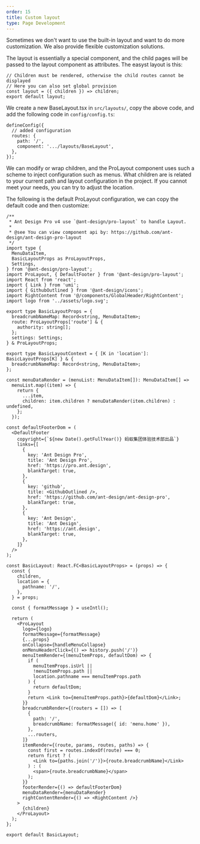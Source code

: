 ```yaml
---
order: 15
title: Custom layout
type: Page Development
---
```


Sometimes we don't want to use the built-in layout and want to do more customization. We also provide flexible customization solutions.

The layout is essentially a special component, and the child pages will be passed to the layout component as attributes. The easyst layout is this:

```tsx
// Children must be rendered, otherwise the child routes cannot be displayed
// Here you can also set global provision
const layout = ({ children }) => children;
export default layout;
```

We create a new BaseLayout.tsx in `src/layouts/`, copy the above code, and add the following code in `config/config.ts`:

```tsx
defineConfig({
  // added configuration
  routes: {
    path: '/',
    component: '.../layouts/BaseLayout',
  },
});
```

We can modify or wrap children, and the ProLayout component uses such a scheme to inject configuration such as menus. What children are is related to your current path and layout configuration in the project. If you cannot meet your needs, you can try to adjust the location.

The following is the default ProLayout configuration, we can copy the default code and then customize:

```tsx
/**
 * Ant Design Pro v4 use `@ant-design/pro-layout` to handle Layout.
 *
 * @see You can view component api by: https://github.com/ant-design/ant-design-pro-layout
 */
import type {
  MenuDataItem,
  BasicLayoutProps as ProLayoutProps,
  Settings,
} from '@ant-design/pro-layout';
import ProLayout, { DefaultFooter } from '@ant-design/pro-layout';
import React from 'react';
import { Link } from 'umi';
import { GithubOutlined } from '@ant-design/icons';
import RightContent from '@/components/GlobalHeader/RightContent';
import logo from '../assets/logo.svg';

export type BasicLayoutProps = {
  breadcrumbNameMap: Record<string, MenuDataItem>;
  route: ProLayoutProps['route'] & {
    authority: string[];
  };
  settings: Settings;
} & ProLayoutProps;

export type BasicLayoutContext = { [K in 'location']: BasicLayoutProps[K] } & {
  breadcrumbNameMap: Record<string, MenuDataItem>;
};

const menuDataRender = (menuList: MenuDataItem[]): MenuDataItem[] =>
  menuList.map((item) => {
    return {
      ...item,
      children: item.children ? menuDataRender(item.children) : undefined,
    };
  });

const defaultFooterDom = (
  <DefaultFooter
    copyright={`${new Date().getFullYear()} 蚂蚁集团体验技术部出品`}
    links={[
      {
        key: 'Ant Design Pro',
        title: 'Ant Design Pro',
        href: 'https://pro.ant.design',
        blankTarget: true,
      },
      {
        key: 'github',
        title: <GithubOutlined />,
        href: 'https://github.com/ant-design/ant-design-pro',
        blankTarget: true,
      },
      {
        key: 'Ant Design',
        title: 'Ant Design',
        href: 'https://ant.design',
        blankTarget: true,
      },
    ]}
  />
);

const BasicLayout: React.FC<BasicLayoutProps> = (props) => {
  const {
    children,
    location = {
      pathname: '/',
    },
  } = props;

  const { formatMessage } = useIntl();

  return (
    <ProLayout
      logo={logo}
      formatMessage={formatMessage}
      {...props}
      onCollapse={handleMenuCollapse}
      onMenuHeaderClick={() => history.push('/')}
      menuItemRender={(menuItemProps, defaultDom) => {
        if (
          menuItemProps.isUrl ||
          !menuItemProps.path ||
          location.pathname === menuItemProps.path
        ) {
          return defaultDom;
        }
        return <Link to={menuItemProps.path}>{defaultDom}</Link>;
      }}
      breadcrumbRender={(routers = []) => [
        {
          path: '/',
          breadcrumbName: formatMessage({ id: 'menu.home' }),
        },
        ...routers,
      ]}
      itemRender={(route, params, routes, paths) => {
        const first = routes.indexOf(route) === 0;
        return first ? (
          <Link to={paths.join('/')}>{route.breadcrumbName}</Link>
        ) : (
          <span>{route.breadcrumbName}</span>
        );
      }}
      footerRender={() => defaultFooterDom}
      menuDataRender={menuDataRender}
      rightContentRender={() => <RightContent />}
    >
      {children}
    </ProLayout>
  );
};

export default BasicLayout;
```
